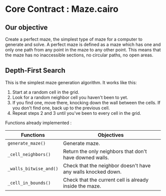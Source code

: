 # Core Contract : Maze.cairo

## Our objective

Create a perfect maze, the simplest type of maze for a computer to generate and solve. A perfect maze is defined as a maze which has one and only one path from any point in the maze to any other point. This means that the maze has no inaccessible sections, no circular paths, no open areas. 

## Depth-First Search
 
This is the simplest maze generation algorithm. It works like this: 

1) Start at a random cell in the grid. 
2) Look for a random neighbor cell you haven't been to yet. 
3) If you find one, move there, knocking down the wall between the cells. If you don't find one, back up to the previous cell. 
4) Repeat steps 2 and 3 until you've been to every cell in the grid.

Functions already implemented :

| Functions                     | Objectives |
| ----------------------------- | ------------- |
| ```generate_maze()```         | Generate maze. | 
| ```_cell_neighbors()```       | Return the only neighbors that don't have downed walls. | 
| ```_walls_bitwise_and()```    | Check that the neighbor doesn't have any walls knocked down. |
| ```_cell_in_bounds()```       | Check that the current cell is already inside the maze. |
